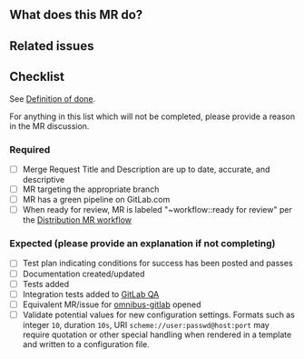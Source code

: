<!-- After merging changes to this template, update the `Default description template for merge requests` -->
<!-- found under Settings - General Merge Requests -->
## What does this MR do?

<!-- Briefly describe what this MR is about. -->

## Related issues

<!-- Link related issues below. Insert the issue link or reference after the word "Closes" if merging this should automatically close it. -->

## Checklist

See [Definition of done](https://gitlab.com/gitlab-org/omnibus-gitlab/blob/master/CONTRIBUTING.md#definition-of-done).

For anything in this list which will not be completed, please provide a reason in the MR discussion.

### Required
- [ ] Merge Request Title and Description are up to date, accurate, and descriptive
- [ ] MR targeting the appropriate branch
- [ ] MR has a green pipeline on GitLab.com
- [ ] When ready for review, MR is labeled "~workflow::ready for review" per the [Distribution MR workflow](https://about.gitlab.com/handbook/engineering/development/enablement/distribution/merge_requests.html)

### Expected (please provide an explanation if not completing)
- [ ] Test plan indicating conditions for success has been posted and passes
- [ ] Documentation created/updated
- [ ] Tests added
- [ ] Integration tests added to [GitLab QA](https://gitlab.com/gitlab-org/gitlab-qa)
- [ ] Equivalent MR/issue for [omnibus-gitlab](https://gitlab.com/gitlab-org/omnibus-gitlab) opened
- [ ] Validate potential values for new configuration settings. Formats such as integer `10`, duration `10s`, URI `scheme://user:passwd@host:port` may require quotation or other special handling when rendered in a template and written to a configuration file.

